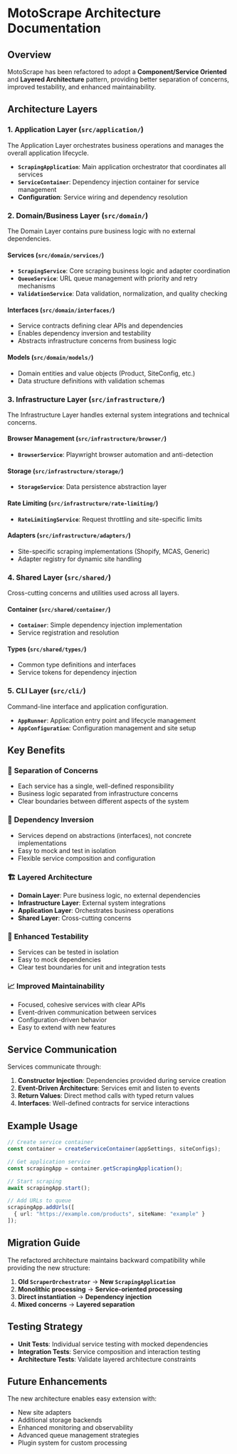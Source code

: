 # MotoScrape Architecture Documentation

## Overview

MotoScrape has been refactored to adopt a **Component/Service Oriented** and **Layered Architecture** pattern, providing better separation of concerns, improved testability, and enhanced maintainability.

## Architecture Layers

### 1. **Application Layer** (`src/application/`)
The Application Layer orchestrates business operations and manages the overall application lifecycle.

- **`ScrapingApplication`**: Main application orchestrator that coordinates all services
- **`ServiceContainer`**: Dependency injection container for service management
- **Configuration**: Service wiring and dependency resolution

### 2. **Domain/Business Layer** (`src/domain/`)
The Domain Layer contains pure business logic with no external dependencies.

#### Services (`src/domain/services/`)
- **`ScrapingService`**: Core scraping business logic and adapter coordination
- **`QueueService`**: URL queue management with priority and retry mechanisms
- **`ValidationService`**: Data validation, normalization, and quality checking

#### Interfaces (`src/domain/interfaces/`)
- Service contracts defining clear APIs and dependencies
- Enables dependency inversion and testability
- Abstracts infrastructure concerns from business logic

#### Models (`src/domain/models/`)
- Domain entities and value objects (Product, SiteConfig, etc.)
- Data structure definitions with validation schemas

### 3. **Infrastructure Layer** (`src/infrastructure/`)
The Infrastructure Layer handles external system integrations and technical concerns.

#### Browser Management (`src/infrastructure/browser/`)
- **`BrowserService`**: Playwright browser automation and anti-detection

#### Storage (`src/infrastructure/storage/`)
- **`StorageService`**: Data persistence abstraction layer

#### Rate Limiting (`src/infrastructure/rate-limiting/`)
- **`RateLimitingService`**: Request throttling and site-specific limits

#### Adapters (`src/infrastructure/adapters/`)
- Site-specific scraping implementations (Shopify, MCAS, Generic)
- Adapter registry for dynamic site handling

### 4. **Shared Layer** (`src/shared/`)
Cross-cutting concerns and utilities used across all layers.

#### Container (`src/shared/container/`)
- **`Container`**: Simple dependency injection implementation
- Service registration and resolution

#### Types (`src/shared/types/`)
- Common type definitions and interfaces
- Service tokens for dependency injection

### 5. **CLI Layer** (`src/cli/`)
Command-line interface and application configuration.

- **`AppRunner`**: Application entry point and lifecycle management
- **`AppConfiguration`**: Configuration management and site setup

## Key Benefits

### 🎯 **Separation of Concerns**
- Each service has a single, well-defined responsibility
- Business logic separated from infrastructure concerns
- Clear boundaries between different aspects of the system

### 🔄 **Dependency Inversion**
- Services depend on abstractions (interfaces), not concrete implementations
- Easy to mock and test in isolation
- Flexible service composition and configuration

### 🏗️ **Layered Architecture**
- **Domain Layer**: Pure business logic, no external dependencies
- **Infrastructure Layer**: External system integrations
- **Application Layer**: Orchestrates business operations
- **Shared Layer**: Cross-cutting concerns

### 🧪 **Enhanced Testability**
- Services can be tested in isolation
- Easy to mock dependencies
- Clear test boundaries for unit and integration tests

### 📈 **Improved Maintainability**
- Focused, cohesive services with clear APIs
- Event-driven communication between services
- Configuration-driven behavior
- Easy to extend with new features

## Service Communication

Services communicate through:

1. **Constructor Injection**: Dependencies provided during service creation
2. **Event-Driven Architecture**: Services emit and listen to events
3. **Return Values**: Direct method calls with typed return values
4. **Interfaces**: Well-defined contracts for service interactions

## Example Usage

```typescript
// Create service container
const container = createServiceContainer(appSettings, siteConfigs);

// Get application service
const scrapingApp = container.getScrapingApplication();

// Start scraping
await scrapingApp.start();

// Add URLs to queue
scrapingApp.addUrls([
  { url: "https://example.com/products", siteName: "example" }
]);
```

## Migration Guide

The refactored architecture maintains backward compatibility while providing the new structure:

1. **Old `ScraperOrchestrator`** → **New `ScrapingApplication`**
2. **Monolithic processing** → **Service-oriented processing**
3. **Direct instantiation** → **Dependency injection**
4. **Mixed concerns** → **Layered separation**

## Testing Strategy

- **Unit Tests**: Individual service testing with mocked dependencies
- **Integration Tests**: Service composition and interaction testing
- **Architecture Tests**: Validate layered architecture constraints

## Future Enhancements

The new architecture enables easy extension with:
- New site adapters
- Additional storage backends
- Enhanced monitoring and observability
- Advanced queue management strategies
- Plugin system for custom processing